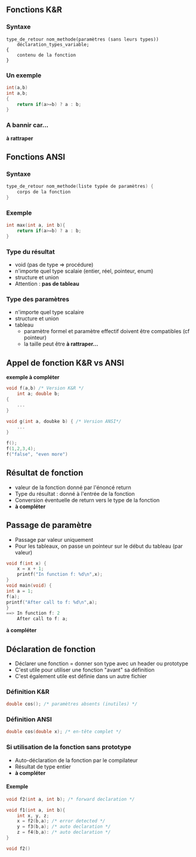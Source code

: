 ## Fonctions K&R
### Syntaxe
```
type_de_retour nom_methode(paramètres (sans leurs types))
	déclaration_types_variable;
{
	contenu de la fonction
}
```
### Un exemple
```C
int(a,b)
int a,b;
{
	return if(a>=b) ? a : b;
}
```
### A bannir car...
**à rattraper**

## Fonctions ANSI
### Syntaxe
```C
type_de_retour nom_methode(liste typée de paramètres) {
	corps de la fonction
}
```
### Exemple
```C
int max(int a, int b){
	return if(a>=b) ? a : b;
}
```
### Type du résultat
- void (pas de type => procédure)
- n'importe quel type scalaie (entier, réel, pointeur, enum)
- structure et union
- Attention : **pas de tableau**

### Type des paramètres
- n'importe quel type scalaire
- structure et union
- tableau
	- paramètre formel et paramètre effectif doivent être compatibles (cf pointeur)
	- la taille peut être **à rattraper...**

## Appel de fonction K&R vs ANSI 
**exemple à compléter**
```C
void f(a,b) /* Version K&R */
	int a; double b;
{
	...
}

void g(int a, doubke b) { /* Version ANSI*/
	...
}

f();
f(1,2,3,4);
f("false", "even more")


```

## Résultat de fonction
- valeur de la fonction donné par l'énoncé return
- Type du résultat : donné à l'entrée de la fonction
- Conversion éventuelle de return vers le type de la fonction
- **à compléter**

## Passage de paramètre
- Passage par valeur uniquement
- Pour les tableaux, on passe un pointeur sur le début du tableau (par valeur)
```C
void f(int x) {
	x = x + 1;
	printf("In function f: %d\n",x);
}
void main(void) {
int a = 1;
f(a);
printf("After call to f: %d\n",a);
}
==> In function f: 2
	After call to f: a;
```
**à compléter**

## Déclaration de fonction
- Déclarer une fonction = donner son type avec un header ou prototype
- C'est utile pour utiliser une fonction "avant" sa définition
- C'est également utile est définie dans un autre fichier

### Définition K&R
```C
double cos(); /* paramètres absents (inutiles) */
```
### Définition ANSI
```C
double cos(double x); /* en-tête complet */
```
### Si utilisation de la fonction sans prototype
- Auto-déclaration de la fonction par le compilateur
- Résultat de type entier
- **à compléter**

#### Exemple
```C
void f2(int a, int b); /* forward declaration */

void f1(int a, int b){
	int x, y, z;
	x = f2(b,a); /* error detected */
	y = f3(b,a); /* auto declaration */
	z = f4(b,a): /* auto declaration */
}

void f2()
```
